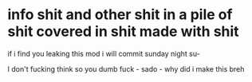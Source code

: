 # info shit and other shit in a pile of shit covered in shit made with shit

if i find you leaking this mod i will commit sunday night su-

I don't fucking think so you dumb fuck - sado - why did i make this
breh
